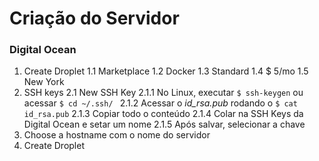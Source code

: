 # Criação do Servidor

### Digital Ocean

1. Create Droplet
  1.1 Marketplace
  1.2 Docker
  1.3 Standard
  1.4 $ 5/mo
  1.5 New York
2. SSH keys
  2.1 New SSH Key
    2.1.1 No Linux, executar `$ ssh-keygen` ou acessar `$ cd ~/.ssh/ `
    2.1.2 Acessar o *id_rsa.pub* rodando o `$ cat id_rsa.pub`
    2.1.3 Copiar todo o conteúdo
    2.1.4 Colar na SSH Keys da Digital Ocean e setar um nome
    2.1.5 Após salvar, selecionar a chave
3. Choose a hostname com o nome do servidor
4. Create Droplet